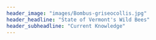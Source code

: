 ```yaml
---
header_image: "images/Bombus-griseocollis.jpg"
header_headline: "State of Vermont's Wild Bees"
header_subheadline: "Current Knowledge"
---
```

